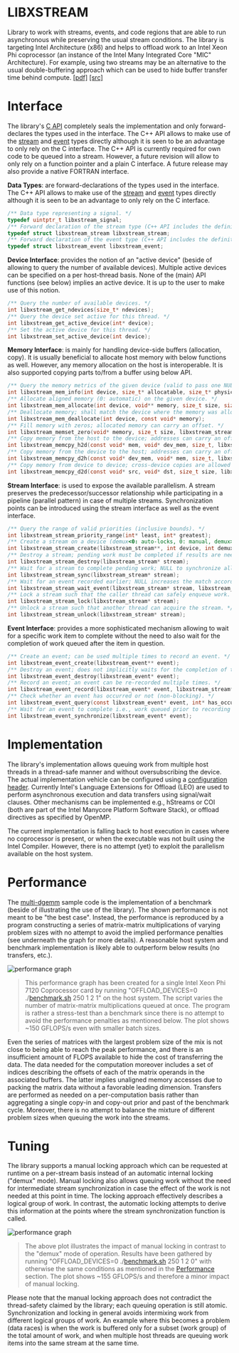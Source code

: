 LIBXSTREAM
==========
Library to work with streams, events, and code regions that are able to run asynchronous while preserving the usual stream conditions. The library is targeting Intel Architecture (x86) and helps to offload work to an Intel Xeon Phi coprocessor (an instance of the Intel Many Integrated Core "MIC" Architecture). For example, using two streams may be an alternative to the usual double-buffering approach which can be used to hide buffer transfer time behind compute. [[pdf]](https://github.com/hfp/libxstream/raw/master/documentation/libxstream.pdf) [[src]](https://github.com/hfp/libxstream/archive/master.zip)

Interface
=========
The library's [C API](include/libxstream.h) completely seals the implementation and only forward-declares the types used in the interface. The C++ API allows to make use of the [stream](include/libxstream_stream.hpp) and [event](include/libxstream_event.hpp) types directly although it is seen to be an advantage to only rely on the C interface. The C++ API is currently required for own code to be queued into a stream. However, a future revision will allow to only rely on a function pointer and a plain C interface. A future release may also provide a native FORTRAN interface.

**Data Types**: are forward-declarations of the types used in the interface. The C++ API allows to make use of the [stream](include/libxstream_stream.hpp) and [event](include/libxstream_event.hpp) types directly although it is seen to be an advantage to only rely on the C interface.

```C
/** Data type representing a signal. */
typedef uintptr_t libxstream_signal;
/** Forward declaration of the stream type (C++ API includes the definition). */
typedef struct libxstream_stream libxstream_stream;
/** Forward declaration of the event type (C++ API includes the definition). */
typedef struct libxstream_event libxstream_event;
```

**Device Interface**: provides the notion of an "active device" (beside of allowing to query the number of available devices). Multiple active devices can be specified on a per host-thread basis. None of the (main) API functions (see below) implies an active device. It is up to the user to make use of this notion.

```C
/** Query the number of available devices. */
int libxstream_get_ndevices(size_t* ndevices);
/** Query the device set active for this thread. */
int libxstream_get_active_device(int* device);
/** Set the active device for this thread. */
int libxstream_set_active_device(int device);
```

**Memory Interface**: is mainly for handling device-side buffers (allocation, copy). It is usually beneficial to allocate host memory with below functions as well. However, any memory allocation on the host is interoperable. It is also supported copying parts to/from a buffer using below API.

```C
/** Query the memory metrics of the given device (valid to pass one NULL pointer). */
int libxstream_mem_info(int device, size_t* allocatable, size_t* physical);
/** Allocate aligned memory (0: automatic) on the given device. */
int libxstream_mem_allocate(int device, void** memory, size_t size, size_t alignment);
/** Deallocate memory; shall match the device where the memory was allocated. */
int libxstream_mem_deallocate(int device, const void* memory);
/** Fill memory with zeros; allocated memory can carry an offset. */
int libxstream_memset_zero(void* memory, size_t size, libxstream_stream* stream);
/** Copy memory from the host to the device; addresses can carry an offset. */
int libxstream_memcpy_h2d(const void* mem, void* dev_mem, size_t, libxstream_stream*);
/** Copy memory from the device to the host; addresses can carry an offset. */
int libxstream_memcpy_d2h(const void* dev_mem, void* mem, size_t, libxstream_stream*);
/** Copy memory from device to device; cross-device copies are allowed as well. */
int libxstream_memcpy_d2d(const void* src, void* dst, size_t size, libxstream_stream*);
```

**Stream Interface**: is used to expose the available parallelism. A stream preserves the predecessor/successor relationship while participating in a pipeline (parallel pattern) in case of multiple streams. Synchronization points can be introduced using the stream interface as well as the event interface.

```C
/** Query the range of valid priorities (inclusive bounds). */
int libxstream_stream_priority_range(int* least, int* greatest);
/** Create a stream on a device (demux<0: auto-locks, 0: manual, demux>0: sync.). */
int libxstream_stream_create(libxstream_stream**, int device, int demux, int, char*);
/** Destroy a stream; pending work must be completed if results are needed. */
int libxstream_stream_destroy(libxstream_stream* stream);
/** Wait for a stream to complete pending work; NULL to synchronize all streams. */
int libxstream_stream_sync(libxstream_stream* stream);
/** Wait for an event recorded earlier; NULL increases the match accordingly. */
int libxstream_stream_wait_event(libxstream_stream* stream, libxstream_event* event);
/** Lock a stream such that the caller thread can safely enqueue work. */
int libxstream_stream_lock(libxstream_stream* stream);
/** Unlock a stream such that another thread can acquire the stream. */
int libxstream_stream_unlock(libxstream_stream* stream);
```

**Event Interface**: provides a more sophisticated mechanism allowing to wait for a specific work item to complete without the need to also wait for the completion of work queued after the item in question.

```C
/** Create an event; can be used multiple times to record an event. */
int libxstream_event_create(libxstream_event** event);
/** Destroy an event; does not implicitly waits for the completion of the event. */
int libxstream_event_destroy(libxstream_event* event);
/** Record an event; an event can be re-recorded multiple times. */
int libxstream_event_record(libxstream_event* event, libxstream_stream* stream);
/** Check whether an event has occurred or not (non-blocking). */
int libxstream_event_query(const libxstream_event* event, int* has_occured);
/** Wait for an event to complete i.e., work queued prior to recording the event. */
int libxstream_event_synchronize(libxstream_event* event);
```

Implementation
==============
The library's implementation allows queuing work from multiple host threads in a thread-safe manner and without oversubscribing the device. The actual implementation vehicle can be configured using a [configuration header](include/libxstream_config.h). Currently Intel's Language Extensions for Offload (LEO) are used to perform asynchronous execution and data transfers using signal/wait clauses. Other mechanisms can be implemented e.g., hStreams or COI (both are part of the Intel Manycore Platform Software Stack), or offload directives as specified by OpenMP.

The current implementation is falling back to host execution in cases where no coprocessor is present, or when the executable was not built using the Intel Compiler. However, there is no attempt (yet) to exploit the parallelism available on the host system.

Performance
===========
The [multi-dgemm](samples/multi-dgemm) sample code is the implementation of a benchmark (beside of illustrating the use of the library). The shown performance is not meant to be "the best case". Instead, the performance is reproduced by a program constructing a series of matrix-matrix multiplications of varying problem sizes with no attempt to avoid the implied performance penalties (see underneath the graph for more details). A reasonable host system and benchmark implementation is likely able to outperform below results (no transfers, etc.).

![performance graph](samples/multi-dgemm/plot-demux.png)
> This performance graph has been created for a single Intel Xeon Phi 7120 Coprocessor card by running "OFFLOAD_DEVICES=0 ./[benchmark.sh](samples/multi-dgemm/benchmark.sh) 250 1 2 1" on the host system. The script varies the number of matrix-matrix multiplications queued at once. The program is rather a stress-test than a benchmark since there is no attempt to avoid the performance penalties as mentioned below. The plot shows ~150 GFLOPS/s even with smaller batch sizes.

Even the series of matrices with the largest problem size of the mix is not close to being able to reach the peak performance, and there is an insufficient amount of FLOPS available to hide the cost of transferring the data. The data needed for the computation moreover includes a set of indices describing the offsets of each of the matrix operands in the associated buffers. The latter implies unaligned memory accesses due to packing the matrix data without a favorable leading dimension. Transfers are performed as needed on a per-computation basis rather than aggregating a single copy-in and copy-out prior and past of the benchmark cycle. Moreover, there is no attempt to balance the mixture of different problem sizes when queuing the work into the streams.

Tuning
======
The library supports a manual locking approach which can be requested at runtime on a per-stream basis instead of an automatic internal locking ("demux" mode). Manual locking also allows queuing work without the need for intermediate stream synchronization in case the effect of the work is not needed at this point in time. The locking approach effectively describes a logical group of work. In contrast, the automatic locking attempts to derive this information at the points where the stream synchronization function is called.

![performance graph](samples/multi-dgemm/plot-manual.png)
> The above plot illustrates the impact of manual locking in contrast to the "demux" mode of operation. Results have been gathered by running "OFFLOAD_DEVICES=0 ./[benchmark.sh](samples/multi-dgemm/benchmark.sh) 250 1 2 0" with otherwise the same conditions as mentioned in the [Performance](#performance) section. The plot shows ~155 GFLOPS/s and therefore a minor impact of manual locking.

Please note that the manual locking approach does not contradict the thread-safety claimed by the library; each queuing operation is still atomic. Synchronization and locking in general avoids intermixing work from different logical groups of work. An example where this becomes a problem (data races) is when the work is buffered only for a subset (work group) of the total amount of work, and when multiple host threads are queuing work items into the same stream at the same time.
